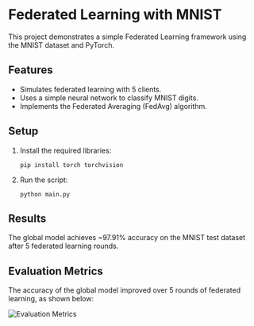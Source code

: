 
# Federated Learning with MNIST

This project demonstrates a simple Federated Learning framework using the MNIST dataset and PyTorch. 

## Features
- Simulates federated learning with 5 clients.
- Uses a simple neural network to classify MNIST digits.
- Implements the Federated Averaging (FedAvg) algorithm.

## Setup
1. Install the required libraries:
   ```
   pip install torch torchvision
   ```
2. Run the script:
   ```
   python main.py
   ```

## Results
The global model achieves ~97.91% accuracy on the MNIST test dataset after 5 federated learning rounds.


## Evaluation Metrics
The accuracy of the global model improved over 5 rounds of federated learning, as shown below:

![Evaluation Metrics](evaluation_metrics_slide.png)
